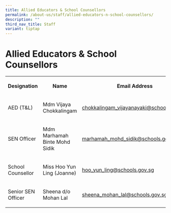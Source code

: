 ```yaml
---
title: Allied Educators & School Counsellors
permalink: /about-us/staff/allied-educators-n-school-counsellors/
description: ""
third_nav_title: Staff
variant: tiptap
---
```

<h1><strong>Allied Educators &amp; School Counsellors</strong></h1>
<table style="minWidth: 75px">
<colgroup>
<col>
<col>
<col>
</colgroup>
<tbody>
<tr>
<th rowspan="1" colspan="1">
<p>Designation</p>
</th>
<th rowspan="1" colspan="1">
<p>Name</p>
</th>
<th rowspan="1" colspan="1">
<p>Email Address</p>
</th>
</tr>
<tr>
<td rowspan="1" colspan="1">
<p>AED (T&amp;L)</p>
</td>
<td rowspan="1" colspan="1">
<p>Mdm Vijaya Chokkalingam</p>
</td>
<td rowspan="1" colspan="1">
<p><a href="mailto:chokkalingam_vijayanayaki@schools.gov.sg" rel="noopener noreferrer nofollow" target="_blank">chokkalingam_vijayanayaki@schools.gov.sg</a>
</p>
</td>
</tr>
<tr>
<td rowspan="1" colspan="1">
<p>SEN Officer</p>
</td>
<td rowspan="1" colspan="1">
<p>Mdm Marhamah Binte Mohd Sidik</p>
</td>
<td rowspan="1" colspan="1">
<p><a href="mailto:marhamah_mohd_sidik@schools.gov.sg" rel="noopener noreferrer nofollow" target="_blank">marhamah_mohd_sidik@schools.gov.sg</a>
</p>
</td>
</tr>
<tr>
<td rowspan="1" colspan="1">
<p>School Counsellor</p>
</td>
<td rowspan="1" colspan="1">
<p>Miss Hoo Yun Ling (Joanne)</p>
</td>
<td rowspan="1" colspan="1">
<p><a href="mailto:hoo_yun_ling@schools.gov.sg" rel="noopener noreferrer nofollow" target="_blank">hoo_yun_ling@schools.gov.sg</a>
</p>
</td>
</tr>
<tr>
<td rowspan="1" colspan="1">
<p>Senior SEN Officer</p>
<p></p>
</td>
<td rowspan="1" colspan="1">
<p>Sheena d/o Mohan Lal</p>
</td>
<td rowspan="1" colspan="1">
<p><a href="mailto:sheena_mohan_lal@schools.gov.sg" rel="noopener noreferrer nofollow" target="_blank">sheena_mohan_lal@schools.gov.sg</a>
</p>
<p></p>
</td>
</tr>
</tbody>
</table>
<p></p>